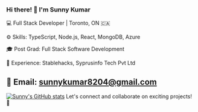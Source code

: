 ### Hi there! 👋 I'm Sunny Kumar

💻 Full Stack Developer | Toronto, ON 🇨🇦

⚙️ Skills: TypeScript, Node.js, React, MongoDB, Azure

🎓 Post Grad: Full Stack Software Development

🚀 Experience: Stablehacks, Syprusinfo Tech Pvt Ltd

📧 Email: sunnykumar8204@gmail.com
---

[![Sunny's GitHub stats](https://github-readme-stats.vercel.app/api?username=sunnykrda2)](https://github.com/sunnykrda2/github-readme-stats)
Let's connect and collaborate on exciting projects! 🌟
